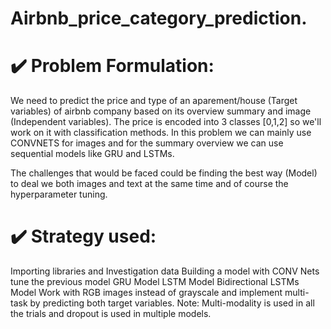 # Airbnb_price_category_prediction.

# ✔️ Problem Formulation:
We need to predict the price and type of an aparement/house (Target variables) of airbnb company based on its overview summary and image (Independent variables). The price is encoded into 3 classes [0,1,2] so we'll work on it with classification methods. In this problem we can mainly use CONVNETS for images and for the summary overview we can use sequential models like GRU and LSTMs.

The challenges that would be faced could be finding the best way (Model) to deal we both images and text at the same time and of course the hyperparameter tuning.

# ✔️ Strategy used:
Importing libraries and Investigation data
Building a model with CONV Nets
tune the previous model
GRU Model
LSTM Model
Bidirectional LSTMs Model
Work with RGB images instead of grayscale and implement multi-task by predicting both target variables.
Note: Multi-modality is used in all the trials and dropout is used in multiple models.
